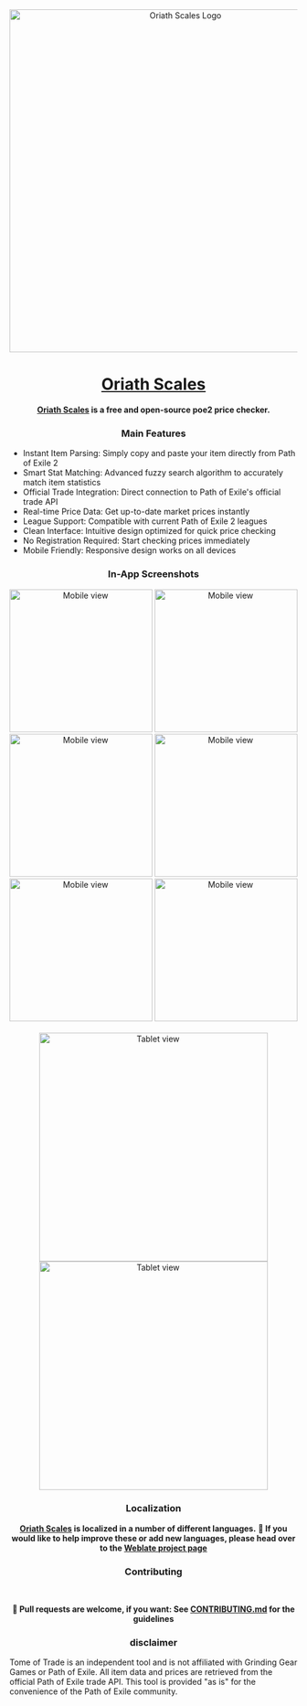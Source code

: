 <div align="center">

<a href="https://oriathscales.com">
    <img src="./.github/assets/vtuber.png" alt="Oriath
    Scales Logo" title="Oriath Scales" width="600"/>
</a>

# [Oriath Scales](https://oriathscales.com)

**[Oriath Scales](https://github.com/Lost-Saint/Oriath-Scales) is a free and open-source poe2 price checker.**

### Main Features

<div align="left">

* Instant Item Parsing: Simply copy and paste your item directly from Path of Exile 2
* Smart Stat Matching: Advanced fuzzy search algorithm to accurately match item statistics
* Official Trade Integration: Direct connection to Path of Exile's official trade API
* Real-time Price Data: Get up-to-date market prices instantly
* League Support: Compatible with current Path of Exile 2 leagues
* Clean Interface: Intuitive design optimized for quick price checking
* No Registration Required: Start checking prices immediately
* Mobile Friendly: Responsive design works on all devices

</div>

### In-App Screenshots

<div align="center">
    <img src="./metadata/en-US/images/phoneScreenshots/1.png" alt="Mobile view" width="250"/>
    <img src="./metadata/en-US/images/phoneScreenshots/2.png" alt="Mobile view" width="250"/>
    <img src="./metadata/en-US/images/phoneScreenshots/3.png" alt="Mobile view" width="250"/>
    <img src="./metadata/en-US/images/phoneScreenshots/4.png" alt="Mobile view" width="250"/>
    <img src="./metadata/en-US/images/phoneScreenshots/5.png" alt="Mobile view" width="250"/>
    <img src="./metadata/en-US/images/phoneScreenshots/6.png" alt="Mobile view" width="250"/>
</div>

<br>

<div align="center">
    <img src="./metadata/en-US/images/tenInchScreenshots/1.png" alt="Tablet view" width="400"/>
    <img src="./metadata/en-US/images/tenInchScreenshots/2.png" alt="Tablet view" width="400"/>
</div>

### Localization

**[Oriath Scales](https://github.com/Lost-Saint/Oriath-Scales) is localized in a number of different languages.**
**📌 If you would like to help improve these or add new languages,
please head over to the [Weblate project page](https://hosted.weblate.org/engage/kotatsu/)**

### Contributing

</br>

**📌 Pull requests are welcome, if you want: See [CONTRIBUTING.md](https://github.com/Lost-Saint/Oriath-Scales/blob/devel/CONTRIBUTING.md) for the guidelines**

### disclaimer

<div align="left">

Tome of Trade is an independent tool and is not affiliated with Grinding Gear Games or Path of Exile. All item data and prices are retrieved from the official Path of Exile trade API. This tool is provided "as is" for the convenience of the Path of Exile community.

</div>
